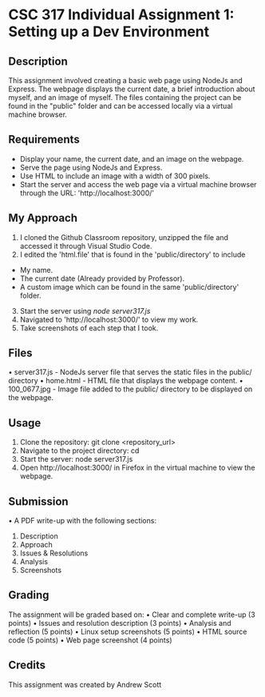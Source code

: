 # CSC 317 Individual Assignment 1: Setting up a Dev Environment

## Description
This assignment involved creating a basic web page using NodeJs and Express. The webpage displays the current date, a brief introduction about myself, and an image of myself. The files containing the project can be found in the "public" folder and can be accessed locally via a virtual machine browser.

## Requirements
- Display your name, the current date, and an image on the webpage.
- Serve the page using NodeJs and Express.
- Use HTML to include an image with a width of 300 pixels.
- Start the server and access the web page via a virtual machine browser through the URL: 'http://localhost:3000/'

## My Approach
1. I cloned the Github Classroom repository, unzipped the file and accessed it through Visual Studio Code.
2. I edited the 'html.file' that is found in the 'public/directory' to include
- My name.
- The current date (Already provided by Professor).
- A custom image which can be found in the same 'public/directory' folder.
3. Start the server using *node server317.js*
4. Navigated to 'http://localhost:3000/' to view my work.
5. Take screenshots of each step that I took.
  ## Files
• server317.js - NodeJs server file that serves the static files in the public/ directory
• home.html - HTML file that displays the webpage content.
• 100_0677.jpg - Image file added to the public/ directory to be displayed on the webpage.

## Usage
1. Clone the repository: git clone <repository_url>
2. Navigate to the project directory: cd <repository-directory>
3. Start the server: node server317.js
4. Open http://localhost:3000/ in Firefox in the virtual machine to view the webpage.

## Submission
• A PDF write-up with the following sections:
1. Description
2. Approach
3. Issues & Resolutions
4. Analysis
5. Screenshots

## Grading
The assignment will be graded based on:
• Clear and complete write-up (3 points)
• Issues and resolution description (3 points)
• Analysis and reflection (5 points)
• Linux setup screenshots (5 points)
• HTML source code (5 points)
• Web page screenshot (4 points)

## Credits
This assignment was created by Andrew Scott
